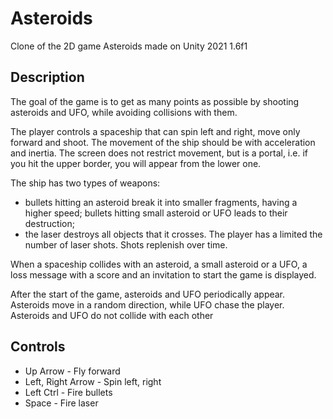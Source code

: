 # Asteroids
Clone of the 2D game Asteroids made on Unity 2021 1.6f1

## Description
The goal of the game is to get as many points as possible by shooting asteroids and UFO, while avoiding collisions with them.

The player controls a spaceship that can spin left and right, move only forward and shoot. The movement of the ship should be with acceleration and inertia. The screen does not restrict movement, but is a portal, i.e. if you hit the upper border, you will appear from the lower one.

The ship has two types of weapons:
- bullets hitting an asteroid break it into smaller fragments, having a higher speed; bullets hitting small asteroid or UFO leads to their destruction;
- the laser destroys all objects that it crosses. The player has a limited the number of laser shots. Shots replenish over time.

When a spaceship collides with an asteroid, a small asteroid or a UFO, a loss message with a score and an invitation to start the game is displayed.

After the start of the game, asteroids and UFO periodically appear.
Asteroids move in a random direction, while UFO chase the player. Asteroids and UFO do not collide with each other

## Controls

- Up Arrow - Fly forward
- Left, Right Arrow - Spin left, right
- Left Ctrl - Fire bullets
- Space - Fire laser

